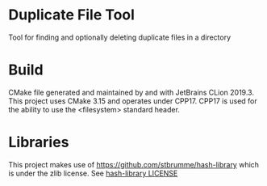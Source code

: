 # Duplicate File Tool
Tool for finding and optionally deleting duplicate files in a directory

# Build
CMake file generated and maintained by and with JetBrains CLion 2019.3. This project uses CMake 3.15 and operates under CPP17. CPP17 is used for the ability to use the \<filesystem\> standard header.

# Libraries
This project makes use of https://github.com/stbrumme/hash-library which is under the zlib license. See [hash-library LICENSE](hash-library/LICENSE)